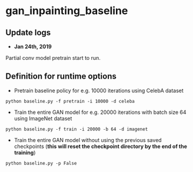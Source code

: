 # gan_inpainting_baseline

## Update logs

- **Jan 24th, 2019**

Partial conv model pretrain start to run.

## Definition for runtime options

- Pretrain baseline policy for e.g. 10000 iterations using CelebA dataset
```commandline
python baseline.py -f pretrain -i 10000 -d celeba
```
- Train the entire GAN model for e.g. 20000 iterations with batch size 64 using ImageNet dataset
```commandline
python baseline.py -f train -i 20000 -b 64 -d imagenet
```
- Train the entire GAN model without using the previous saved checkpoints (**this will reset the checkpoint directory by the end of the training**)
```commandline
python baseline.py -p False
```